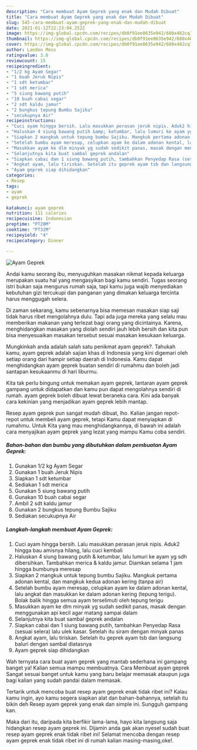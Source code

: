 ```yaml
---
description: "Cara membuat Ayam Geprek yang enak dan Mudah Dibuat"
title: "Cara membuat Ayam Geprek yang enak dan Mudah Dibuat"
slug: 545-cara-membuat-ayam-geprek-yang-enak-dan-mudah-dibuat
date: 2021-01-12T22:23:04.252Z
image: https://img-global.cpcdn.com/recipes/db0f91ee0635e942/680x482cq70/ayam-geprek-foto-resep-utama.jpg
thumbnail: https://img-global.cpcdn.com/recipes/db0f91ee0635e942/680x482cq70/ayam-geprek-foto-resep-utama.jpg
cover: https://img-global.cpcdn.com/recipes/db0f91ee0635e942/680x482cq70/ayam-geprek-foto-resep-utama.jpg
author: Landon Moss
ratingvalue: 3.8
reviewcount: 15
recipeingredient:
- "1/2 kg Ayam Segar"
- "1 buah Jeruk Nipis"
- "1 sdt ketumbar"
- "1 sdt merica"
- "5 siung bawang putih"
- "10 buah cabai segar"
- "2 sdt kaldu jamur"
- "2 bungkus tepung Bumbu Sajiku"
- "secukupnya Air"
recipeinstructions:
- "Cuci ayam hingga bersih. Lalu masukkan perasan jeruk nipis. Aduk2 hingga bau amisnya hilang, lalu cuci kembali"
- "Haluskan 4 siung bawang putih &amp; ketumbar, lalu lumuri ke ayam yg sdh dibersihkan. Tambahkan merica &amp; kaldu jamur. Diamkan selama 1 jam hingga bumbunya meresap"
- "Siapkan 2 mangkuk untuk tepung bumbu Sajiku. Mangkuk pertama adonan kental, dan mangkuk kedua adonan kering (tanpa air)"
- "Setelah bumbu ayam meresap, celupkan ayam ke dalam adonan kental, lalu angkat dan masukkan ke dalam adonan kering (tepung terigu). Bolak balik hingga semua ayam terselimuti oleh tepung terigu"
- "Masukkan ayam ke dlm minyak yg sudah sedikit panas, masak dengan menggunakan api kecil agar matang sampai dalam"
- "Selanjutnya kita buat sambal geprek andalan"
- "Siapkan cabai dan 1 siung bawang putih, tambahkan Penyedap Rasa (sesuai selera) lalu ulek kasar. Setelah itu siram dengan minyak panas"
- "Angkat ayam, lalu tiriskan. Setelah itu geprek ayam tsb dan langsung baluri dengan sambal diatasnya"
- "Ayam geprek siap dihidangkan"
categories:
- Resep
tags:
- ayam
- geprek

katakunci: ayam geprek 
nutrition: 111 calories
recipecuisine: Indonesian
preptime: "PT20M"
cooktime: "PT32M"
recipeyield: "4"
recipecategory: Dinner

---
```



![Ayam Geprek](https://img-global.cpcdn.com/recipes/db0f91ee0635e942/680x482cq70/ayam-geprek-foto-resep-utama.jpg)

Andai kamu seorang ibu, menyuguhkan masakan nikmat kepada keluarga merupakan suatu hal yang mengasyikan bagi kamu sendiri. Tugas seorang istri bukan saja mengurus rumah saja, tapi kamu juga wajib menyediakan kebutuhan gizi tercukupi dan panganan yang dimakan keluarga tercinta harus menggugah selera.

Di zaman  sekarang, kamu sebenarnya bisa memesan masakan siap saji tidak harus ribet mengolahnya dulu. Tapi ada juga mereka yang selalu mau memberikan makanan yang terlezat bagi orang yang dicintainya. Karena, menghidangkan masakan yang diolah sendiri jauh lebih bersih dan kita pun bisa menyesuaikan masakan tersebut sesuai masakan kesukaan keluarga. 



Mungkinkah anda adalah salah satu penikmat ayam geprek?. Tahukah kamu, ayam geprek adalah sajian khas di Indonesia yang kini digemari oleh setiap orang dari hampir setiap daerah di Indonesia. Kamu dapat menghidangkan ayam geprek buatan sendiri di rumahmu dan boleh jadi santapan kesukaanmu di hari liburmu.

Kita tak perlu bingung untuk memakan ayam geprek, lantaran ayam geprek gampang untuk didapatkan dan kamu pun dapat mengolahnya sendiri di rumah. ayam geprek boleh dibuat lewat beraneka cara. Kini ada banyak cara kekinian yang menjadikan ayam geprek lebih mantap.

Resep ayam geprek pun sangat mudah dibuat, lho. Kalian jangan repot-repot untuk membeli ayam geprek, tetapi Kamu dapat menyiapkan di rumahmu. Untuk Kita yang mau menghidangkannya, di bawah ini adalah cara menyajikan ayam geprek yang lezat yang mampu Kamu coba sendiri.

<!--inarticleads1-->

##### Bahan-bahan dan bumbu yang dibutuhkan dalam pembuatan Ayam Geprek:

1. Gunakan 1/2 kg Ayam Segar
1. Gunakan 1 buah Jeruk Nipis
1. Siapkan 1 sdt ketumbar
1. Sediakan 1 sdt merica
1. Gunakan 5 siung bawang putih
1. Gunakan 10 buah cabai segar
1. Ambil 2 sdt kaldu jamur
1. Gunakan 2 bungkus tepung Bumbu Sajiku
1. Sediakan secukupnya Air




<!--inarticleads2-->

##### Langkah-langkah membuat Ayam Geprek:

1. Cuci ayam hingga bersih. Lalu masukkan perasan jeruk nipis. Aduk2 hingga bau amisnya hilang, lalu cuci kembali
1. Haluskan 4 siung bawang putih &amp; ketumbar, lalu lumuri ke ayam yg sdh dibersihkan. Tambahkan merica &amp; kaldu jamur. Diamkan selama 1 jam hingga bumbunya meresap
1. Siapkan 2 mangkuk untuk tepung bumbu Sajiku. Mangkuk pertama adonan kental, dan mangkuk kedua adonan kering (tanpa air)
1. Setelah bumbu ayam meresap, celupkan ayam ke dalam adonan kental, lalu angkat dan masukkan ke dalam adonan kering (tepung terigu). Bolak balik hingga semua ayam terselimuti oleh tepung terigu
1. Masukkan ayam ke dlm minyak yg sudah sedikit panas, masak dengan menggunakan api kecil agar matang sampai dalam
1. Selanjutnya kita buat sambal geprek andalan
1. Siapkan cabai dan 1 siung bawang putih, tambahkan Penyedap Rasa (sesuai selera) lalu ulek kasar. Setelah itu siram dengan minyak panas
1. Angkat ayam, lalu tiriskan. Setelah itu geprek ayam tsb dan langsung baluri dengan sambal diatasnya
1. Ayam geprek siap dihidangkan




Wah ternyata cara buat ayam geprek yang mantab sederhana ini gampang banget ya! Kalian semua mampu membuatnya. Cara Membuat ayam geprek Sangat sesuai banget untuk kamu yang baru belajar memasak ataupun juga bagi kalian yang sudah pandai dalam memasak.

Tertarik untuk mencoba buat resep ayam geprek enak tidak ribet ini? Kalau kamu ingin, ayo kamu segera siapkan alat dan bahan-bahannya, setelah itu bikin deh Resep ayam geprek yang enak dan simple ini. Sungguh gampang kan. 

Maka dari itu, daripada kita berfikir lama-lama, hayo kita langsung saja hidangkan resep ayam geprek ini. Dijamin anda gak akan nyesel sudah buat resep ayam geprek enak tidak ribet ini! Selamat mencoba dengan resep ayam geprek enak tidak ribet ini di rumah kalian masing-masing,oke!.

